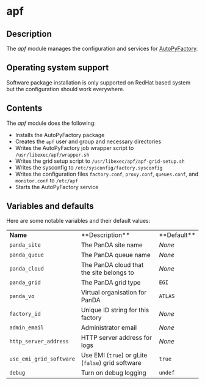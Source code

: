 # apf
## Description

The *apf* module manages the configuration and services for [AutoPyFactory](https://svnweb.cern.ch/trac/panda/browser/panda-autopyfactory).

## Operating system support

Software package installation is only supported on RedHat based system but the configuration should work everywhere.

## Contents

The *apf* module does the following:

* Installs the AutoPyFactory package
* Creates the `apf` user and group and necessary directories
* Writes the AutoPyFactory job wrapper script to `/usr/libexec/apf/wrapper.sh`
* Writes the grid setup script to `/usr/libexec/apf/apf-grid-setup.sh`
* Writes the sysconfig to `/etc/sysconfig/factory.sysconfig`
* Writes the configuration files `factory.conf`, `proxy.conf`, `queues.conf`, and `monitor.conf` to `/etc/apf`
* Starts the AutoPyFactory service

## Variables and defaults

Here are some notable variables and their default values:

<table>
  <tr><td><strong>Name</strong></td><td>**Description**</td><td>**Default**</td></tr>
  <tr><td><code>panda_site</code></td><td>The PanDA site name</td><td><em>None</em></td></tr>
  <tr><td><code>panda_queue</code></td><td>The PanDA queue name</td><td><em>None</em></td></tr>
  <tr><td><code>panda_cloud</code></td><td>The PanDA cloud that the site belongs to</td><td><em>None</em></td></tr>
  <tr><td><code>panda_grid</code></td><td>The PanDA grid type</td><td><code>EGI</code></td></tr>
  <tr><td><code>panda_vo</code></td><td>Virtual organisation for PanDA</td><td><code>ATLAS</code></td></tr>
  <tr><td><code>factory_id</code></td><td>Unique ID string for this factory</td><td><em>None</em></td></tr>
  <tr><td><code>admin_email</code></td><td>Administrator email</td><td><em>None</em></td></tr>
  <tr><td><code>http_server_address</code></td><td>HTTP server address for logs</td><td><em>None</em></td></tr>
  <tr><td><code>use_emi_grid_software</code></td><td>Use EMI (<code>true</code>) or gLite (<code>false</code>) grid software</td><td><code>true</code></td></tr>
  <tr><td><code>debug</code></td><td>Turn on debug logging</td><td><code>undef</code></td></tr>
</table>
